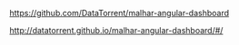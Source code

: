 

https://github.com/DataTorrent/malhar-angular-dashboard

http://datatorrent.github.io/malhar-angular-dashboard/#/